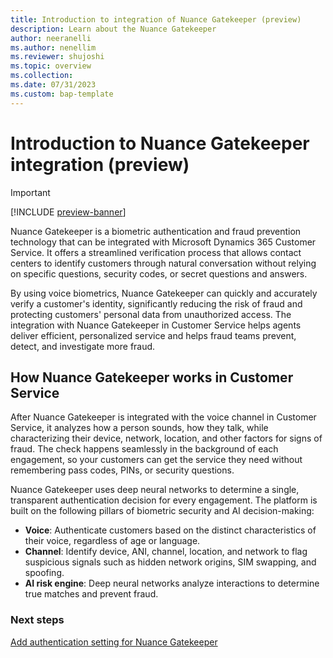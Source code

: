 ```yaml
---
title: Introduction to integration of Nuance Gatekeeper (preview)
description: Learn about the Nuance Gatekeeper 
author: neeranelli 
ms.author: nenellim
ms.reviewer: shujoshi 
ms.topic: overview
ms.collection: 
ms.date: 07/31/2023
ms.custom: bap-template
---
```


# Introduction to Nuance Gatekeeper integration (preview)

> [!IMPORTANT]
> [!INCLUDE [preview-banner](~/../shared-content/shared/preview-includes/preview-note.md)]

Nuance Gatekeeper is a biometric authentication and fraud prevention technology that can be integrated with Microsoft Dynamics 365 Customer Service. It offers a streamlined verification process that allows contact centers to identify customers through natural conversation without relying on specific questions, security codes, or secret questions and answers.

By using voice biometrics, Nuance Gatekeeper can quickly and accurately verify a customer's identity, significantly reducing the risk of fraud and protecting customers' personal data from unauthorized access. The integration with Nuance Gatekeeper in Customer Service helps agents deliver efficient, personalized service and helps fraud teams prevent, detect, and investigate more fraud.

## How Nuance Gatekeeper works in Customer Service

After Nuance Gatekeeper is integrated with the voice channel in Customer Service, it analyzes how a person sounds, how they talk, while characterizing their device, network, location, and other factors for signs of fraud. The check happens seamlessly in the background of each engagement, so your customers can get the service they need without remembering pass codes, PINs, or security questions.

Nuance Gatekeeper uses deep neural networks to determine a single, transparent authentication decision for every engagement. The platform is built on the following pillars of biometric security and AI decision-making:

- **Voice**: Authenticate customers based on the distinct characteristics of their voice, regardless of age or language. 
- **Channel**: Identify device, ANI, channel, location, and network to flag suspicious signals such as hidden network origins, SIM swapping, and spoofing.
- **AI risk engine**: Deep neural networks analyze interactions to determine true matches and prevent fraud. 

### Next steps

[Add authentication setting for Nuance Gatekeeper](configure-gatekeeper-authentication.md)  